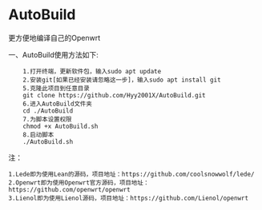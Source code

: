 # AutoBuild
更方便地编译自己的Openwrt

一、AutoBuild使用方法如下: 

		1.打开终端，更新软件包，输入sudo apt update
		2.安装git[如果已经安装请忽略这一步]，输入sudo apt install git
		5.克隆此项目到任意目录
		git clone https://github.com/Hyy2001X/AutoBuild.git
		6.进入AutoBuild文件夹
		cd ./AutoBuild
		7.为脚本设置权限
		chmod +x AutoBuild.sh
		8.启动脚本
		./AutoBuild.sh


注：	

	1.Lede即为使用Lean的源码，项目地址：https://github.com/coolsnowwolf/lede/
	2.Openwrt即为使用Openwrt官方源码，项目地址：https://github.com/openwrt/openwrt
	3.Lienol即为使用Lienol源码，项目地址：https://github.com/Lienol/openwrt
